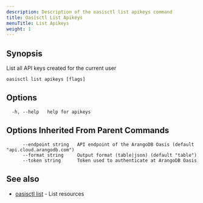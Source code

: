 ```yaml
---
description: Description of the oasisctl list apikeys command
title: Oasisctl List Apikeys
menuTitle: List Apikeys
weight: 1
---
```

## Synopsis
List all API keys created for the current user

```
oasisctl list apikeys [flags]
```

## Options
```
  -h, --help   help for apikeys
```

## Options Inherited From Parent Commands
```
      --endpoint string   API endpoint of the ArangoDB Oasis (default "api.cloud.arangodb.com")
      --format string     Output format (table|json) (default "table")
      --token string      Token used to authenticate at ArangoDB Oasis
```

## See also
* [oasisctl list](_index.md)	 - List resources

